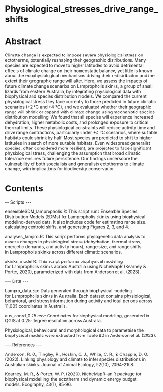 # Physiological_stresses_drive_range_shifts

# Abstract #

Climate change is expected to impose severe physiological stress on ectotherms, potentially reshaping their geographic distributions. Many species are expected to move to higher latitudes to avoid detrimental effects of climate change on their homeostatic balance, yet little is known about the ecophysiological mechanisms driving their redistribution and the extent their geographic range will alter. Here, we assess the impacts of future climate change scenarios on Lampropholis skinks, a group of small lizards from eastern Australia, by integrating physiological data with biophysical and species distribution models. We compared the current physiological stress they face currently to those predicted in future climatic scenarios (+2 °C and +4 °C), and we evaluated whether their geographic range will shrink or expand with climate change using mechanistic species distribution modelling. We found that all species will experience increased dehydration, higher metabolic costs, and prolonged exposure to critical thermal limits. These physiological constraints will reduce activity time and drive range contractions, particularly under +4 °C scenarios, where suitable habitats could shrink by half. Most species are predicted to shift to higher latitudes in search of more suitable habitats. Even widespread generalist species, often considered more resilient, are projected to face significant physiological stress, challenging the assumption that broad climatic tolerance ensures future persistence. Our findings underscore the vulnerability of both specialists and generalists ectotherms to climate change, with implications for biodiversity conservation.


# Contents #

-- Scripts ---

ensembleSDM_lampropholis.R: This script runs Ensemble Species Distribution Models (SDMs) for Lampropholis skinks using biophysical modeling-derived data. It also includes code for estimating range size, calculating centroid shifts, and generating Figures 2, 3, and 4.

analyses_lampro.R: This script performs phylogenetic data analysis to assess changes in physiological stress (dehydration, thermal stress, energetic demands, and activity hours), range size, and range shifts in Lampropholis skinks across different climatic scenarios.

skinks_model.R: This script performs biophysical modeling for Lampropholis skinks across Australia using NicheMapR (Kearney & Porter, 2020), parameterized with data from Anderson et al. (2023).

--- Data ---

Lampro_data.zip: Data generated through biophysical modeling for Lampropholis skinks in Australia. Each dataset contains physiological, behavioral, and stress information during activity and total periods across 11,005 coordinates in Australia.

aus_coord_0.25.csv: Coordinates for biophysical modeling, generated in QGIS at 0.25-degree resolution across Australia.

Physiological, behavioural and morphological data to parametrise the biophysical models were extracted from Table S2 in Anderson et al. (2023).

---  References  ---

Anderson, R. O., Tingley, R., Hoskin, C. J., White, C. R., & Chapple, D. G. (2023). Linking physiology and climate to infer species distributions in Australian skinks. Journal of Animal Ecology, 92(10), 2094-2108.

Kearney, M. R., & Porter, W. P. (2020). NicheMapR–an R package for biophysical modelling: the ectotherm and dynamic energy budget models. Ecography, 43(1), 85-96.

